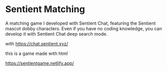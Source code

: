 # Sentient Matching
A matching game I developed with Sentient Chat, featuring the Sentient mascot dobby characters.
Even if you have no coding knowledge, you can develop it with Sentient Chat deep search mode.

with https://chat.sentient.xyz/

this is a game made with html

https://sentientgame.netlify.app/
